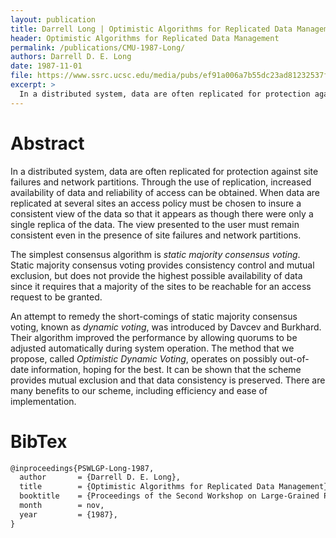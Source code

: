 ```yaml
---
layout: publication
title: Darrell Long | Optimistic Algorithms for Replicated Data Management
header: Optimistic Algorithms for Replicated Data Management
permalink: /publications/CMU-1987-Long/
authors: Darrell D. E. Long
date: 1987-11-01
file: https://www.ssrc.ucsc.edu/media/pubs/ef91a006a7b55dc23ad81232537f423f1ecaeb76.pdf
excerpt: >
  In a distributed system, data are often replicated for protection against site failures and network partitions. Through the use of replication, increased availability of data and reliability of access can be obtained.
---
```


# Abstract

In a distributed system, data are often replicated for protection against site failures and network partitions. Through the use of replication, increased availability of data and reliability of access can be obtained. When data are replicated at several sites an access policy must be chosen to insure a consistent view of the data so that it appears as though there were only a single replica of the data. The view presented to the user must remain consistent even in the presence of site failures and network partitions.

The simplest consensus algorithm is <i>static majority consensus voting</i>. Static majority consensus voting provides consistency control and mutual exclusion, but does not provide the highest possible availability of data since it requires that a majority of the sites to be reachable for an access request to be granted.

An attempt to remedy the short-comings of static majority consensus voting, known as <i>dynamic voting</i>, was introduced by Davcev and Burkhard. Their algorithm improved the performance by allowing quorums to be adjusted automatically during system operation. The method that we propose, called <i>Optimistic Dynamic Voting</i>, operates on possibly out-of-date information, hoping for the best. It can be shown that the scheme provides mutual exclusion and that data consistency is preserved. There are many benefits to our scheme, including efficiency and ease of implementation.

# BibTex

```latex
@inproceedings{PSWLGP-Long-1987,
  author       = {Darrell D. E. Long},
  title        = {Optimistic Algorithms for Replicated Data Management},
  booktitle    = {Proceedings of the Second Workshop on Large-Grained Parallelism},
  month        = nov,
  year         = {1987},
}
```
